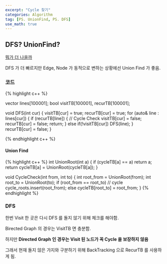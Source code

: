 ```yaml
---
excerpt: "Cycle 찾기"
categories: Algorithm
tag: [PS. UnionFind, PS. DFS]
use_math: true
---
```


## DFS? UnionFind?

[뭐가 더 나을까](https://stackoverflow.com/questions/28398101/union-find-or-dfs-which-one-is-better-to-find-connected-component)

DFS 가 더 빠르지만 Edge, Node 가 동적으로 변하는 상황에선 Union Find 가 좋음.

### 코드

{% highlight c++ %}

vector<int> lines[100001];
bool visitTB[100001], recurTB[100001];

void DFS(int cur)
{
	visitTB[cur] = true;
	recurTB[cur] = true;
	for (auto& line : lines[cur])
	{
		if (recurTB[line])
		{
			// Cycle Check
			visitTB[cur] = false;
			recurTB[cur] = false;
			return;
		}
		else if(!visitTB[cur]) DFS(line);
	}	
	recurTB[cur] = false;
}

{% endhighlight c++ %}

#### Union Find

{% highlight c++ %}
int UnionRoot(int a)
{
	if (cycleTB[a] == a) return a;
	return cycleTB[a] = UnionRoot(cycleTB[a]);
}

void CycleCheck(int from, int to)
{
	int root_from = UnionRoot(from);
	int root_to = UnionRoot(to);
	if (root_from == root_to) // cycle
		cycle_roots.insert(root_from);
	else
		cycleTB[root_to] = root_from;
}
{% endhighlight %}

### DFS

한번 Visit 한 곳은 다시 DFS 를 돌지 않기 위해 체크를 해야함.

Birected Graph 의 경우는 VisitTB 면 충분함.

하지만 __Directed Graph 인 경우는 Visit 된 노드가 꼭 Cycle 을 보장하지 않음__ 

그래서 현재 돌지 않은 가지와 구분하기 위해 BackTracking 으로 RecurTB 를 사용하게 됨.





